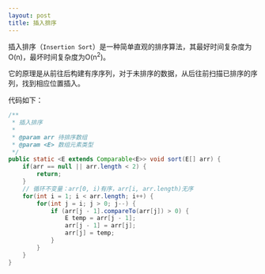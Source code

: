 ```yaml
---
layout: post
title: 插入排序
---
```


插入排序（`Insertion Sort`）是一种简单直观的排序算法，其最好时间复杂度为O(n)，最坏时间复杂度为O(n<sup>2</sup>)。

它的原理是从前往后构建有序序列，对于未排序的数据，从后往前扫描已排序的序列，找到相应位置插入。

代码如下：

```java
/**
 * 插入排序
 *
 * @param arr 待排序数组
 * @param <E> 数组元素类型
 */
public static <E extends Comparable<E>> void sort(E[] arr) {
    if(arr == null || arr.length < 2) {
        return;
    }
    // 循环不变量：arr[0, i)有序，arr[i, arr.length)无序
    for(int i = 1; i < arr.length; i++) {
        for(int j = i; j > 0; j--) {
            if (arr[j - 1].compareTo(arr[j]) > 0) {
                E temp = arr[j - 1];
                arr[j - 1] = arr[j];
                arr[j] = temp;
            }
        }
    }
}
```
